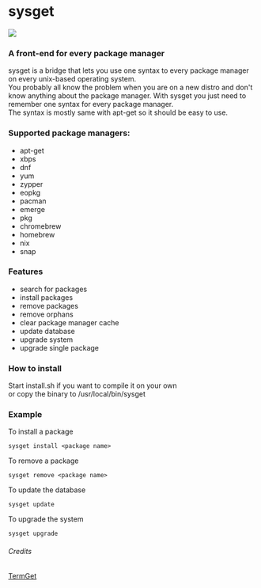 # sysget
<img src="https://api.travis-ci.org/emilengler/sysget.svg?branch=master"></img>
### A front-end for every package manager<br>
sysget is a bridge that lets you use one syntax to every package manager on every unix-based operating system.<br>
You probably all know the problem when you are on a new distro and don't know anything about the package manager. With sysget you just need to remember one syntax for every package manager.<br>
The syntax is mostly same with apt-get so it should be easy to use. <br>
### Supported package managers:
* apt-get
* xbps
* dnf
* yum
* zypper
* eopkg
* pacman
* emerge
* pkg
* chromebrew
* homebrew
* nix
* snap

### Features
* search for packages
* install packages
* remove packages
* remove orphans
* clear package manager cache
* update database
* upgrade system
* upgrade single package

### How to install
Start install.sh if you want to compile it on your own <br>
or copy the binary to /usr/local/bin/sysget

### Example
To install a package
```
sysget install <package name>
```
To remove a package
```
sysget remove <package name>
```
To update the database
```
sysget update
```
To upgrade the system
```
sysget upgrade
```
###### Credits
[TermGet](https://github.com/termget/termget)
